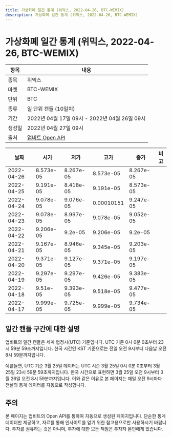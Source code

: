 ```yaml
---
title: 가상화폐 일간 통계 (위믹스, 2022-04-26, BTC-WEMIX)
description: 가상화폐 일간 통계 (위믹스, 2022-04-26, BTC-WEMIX)
---
```



가상화폐 일간 통계 (위믹스, 2022-04-26, BTC-WEMIX)
===

|항목|내용|
|--|--|
|종목|위믹스|
|마켓|BTC-WEMIX|
|단위|BTC|
|종류|일 단위 캔들 (10일치)|
|기간|2022년 04월 17일 09시 - 2022년 04월 26일 09시|
|생성일|2022년 04월 27일 09시|
|출처|[업비트 Open API](https://docs.upbit.com)|


|날짜|시가|저가|고가|종가|비고|
|--|--|--|--|--|--|
|2022-04-26|8.573e-05|8.267e-05|8.573e-05|8.267e-05|    |
|2022-04-25|9.191e-05|8.418e-05|9.191e-05|8.573e-05|    |
|2022-04-24|9.078e-05|9.076e-05|0.00010151|9.247e-05|    |
|2022-04-23|9.078e-05|8.997e-05|9.078e-05|9.052e-05|    |
|2022-04-22|9.206e-05|9.2e-05|9.206e-05|9.2e-05|    |
|2022-04-21|9.167e-05|8.946e-05|9.345e-05|9.203e-05|    |
|2022-04-20|9.371e-05|9.127e-05|9.371e-05|9.197e-05|    |
|2022-04-19|9.297e-05|9.297e-05|9.426e-05|9.383e-05|    |
|2022-04-18|9.51e-05|9.393e-05|9.518e-05|9.477e-05|    |
|2022-04-17|9.999e-05|9.725e-05|9.999e-05|9.734e-05|    |


일간 캔들 구간에 대한 설명
---


업비트의 일간 캔들은 세계 협정시(UTC) 기준입니다. 
UTC 기준 0시 0분 0초부터 23시 59분 59초까지입니다. 
한국 시간인 KST 기준으로는 전일 오전 9시부터 다음날 오전 8시 59분까지입니다. 


예를들면, UTC 기준 3월 25일 데이터는 UTC 시준 3월 25일 0시 0분 0초부터 3월 25일 23시 59분 59초까지입니다. 
한국 시간으로 표현하면 3월 25일 오전 9시부터 3월 26일 오전 8시 59분까지입니다. 
이와 같은 이유로 본 페이지는 매일 오전 9시마다 전날의 통계 데이터를 자동으로 작성합니다. 


주의
---


본 페이지는 업비트의 Open API를 통하여 자동으로 생성된 페이지입니다. 
단순한 통계 데이터만 제공하고, 자료를 통해 인사이트를 얻기 위한 참고용으로만 사용하시기 바랍니다. 
투자를 권유하는 것은 아니며, 투자에 대한 모든 책임은 투자자 본인에게 있습니다. 
